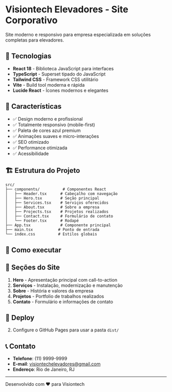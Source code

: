 # Visiontech Elevadores - Site Corporativo

Site moderno e responsivo para empresa especializada em soluções completas para elevadores.

## 🚀 Tecnologias

- **React 18** - Biblioteca JavaScript para interfaces
- **TypeScript** - Superset tipado do JavaScript
- **Tailwind CSS** - Framework CSS utilitário
- **Vite** - Build tool moderna e rápida
- **Lucide React** - Ícones modernos e elegantes

## 🎨 Características

- ✅ Design moderno e profissional
- ✅ Totalmente responsivo (mobile-first)
- ✅ Paleta de cores azul premium
- ✅ Animações suaves e micro-interações
- ✅ SEO otimizado
- ✅ Performance otimizada
- ✅ Acessibilidade 

## 🏗️ Estrutura do Projeto

```
src/
├── components/          # Componentes React
│   ├── Header.tsx      # Cabeçalho com navegação
│   ├── Hero.tsx        # Seção principal
│   ├── Services.tsx    # Serviços oferecidos
│   ├── About.tsx       # Sobre a empresa
│   ├── Projects.tsx    # Projetos realizados
│   ├── Contact.tsx     # Formulário de contato
│   └── Footer.tsx      # Rodapé
├── App.tsx             # Componente principal
├── main.tsx           # Ponto de entrada
└── index.css          # Estilos globais
```

## 🚀 Como executar



## 📱 Seções do Site

1. **Hero** - Apresentação principal com call-to-action
2. **Serviços** - Instalação, modernização e manutenção
3. **Sobre** - História e valores da empresa
4. **Projetos** - Portfolio de trabalhos realizados
5. **Contato** - Formulário e informações de contato

## 🎯 Deploy


2. Configure o GitHub Pages para usar a pasta `dist/`



## 📞 Contato

- **Telefone**: (11) 9999-9999
- **E-mail**: visiontechelevadores@gmail.com
- **Endereço**: Rio de Janeiro, RJ

---

Desenvolvido com ❤️ para Visiontech
